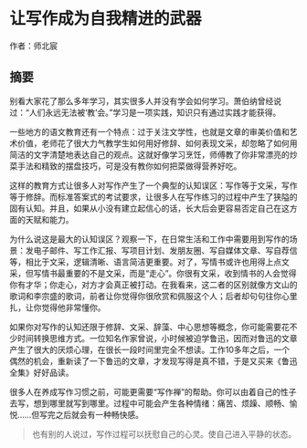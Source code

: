 # 让写作成为自我精进的武器

作者：师北宸



## 摘要

别看大家花了那么多年学习，其实很多人并没有学会如何学习。萧伯纳曾经说过：“人们永远无法被‘教’会。”学习是一项实践，知识只有通过实践才能获得。

一些地方的语文教育还有一个特点：过于关注文学性，也就是文章的审美价值和艺术价值，老师花了很大力气教学生如何用好修辞、如何表现文采，却忽略了如何用简洁的文字清楚地表达自己的观点。这就好像学习烹饪，师傅教了你非常漂亮的炒菜手法和精致的摆盘技巧，可是没有教你如何把菜做得营养好吃。

这样的教育方式让很多人对写作产生了一个典型的认知误区：写作等于文采，写作等于修辞。而标准答案式的考试要求，让很多人在写作练习的过程中产生了狭隘的固有认知。并且，如果从小没有建立起信心的话，长大后会更容易否定自己在这方面的天赋和能力。

为什么说这是最大的认知误区？观察一下，在日常生活和工作中需要用到写作的场景：发电子邮件、写工作汇报、写项目计划、发朋友圈、写自媒体文章、写自荐信等，相比于文采，逻辑清晰、语言简洁更重要。对了，写情书或许也用得上点文采，但写情书最重要的不是文采，而是“走心”。你很有文采，收到情书的人会觉得你有才华；你走心，对方才会真正被打动。在我看来，这二者的区别就像方文山的歌词和李宗盛的歌词，前者让你觉得你很欣赏和佩服这个人；后者却句句往你心里扎，让你觉得他非常懂你。

如果你对写作的认知还限于修辞、文采、辞藻、中心思想等概念，你可能需要花不少时间转换思维方式。一位知名作家曾说，小时候被迫学鲁迅，因而对鲁迅的文章产生了很大的厌烦心理，在很长一段时间里完全不想读。工作10多年之后，一个偶然的机会，重新读了一下鲁迅的文章，才发现写得是真不错，于是又买来《鲁迅全集》好好品读。

很多人在养成写作习惯之前，可能更需要“写作禅”的帮助。你可以由着自己的性子去写，想到哪里就写到哪里。过程中可能会产生各种情绪：痛苦、烦躁、顺畅、愉悦……但写完之后就会有一种畅快感。

> 也有别的人说过，写作过程可以抚慰自己的心灵。使自己进入平静的状态。





